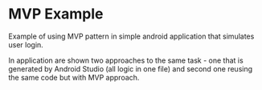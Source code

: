 MVP Example
===========

Example of using MVP pattern in simple android application that simulates user login. 

In application are shown two approaches to the same task - one that is generated by Android Studio (all logic in one file) and second one reusing the same code but with MVP approach. 